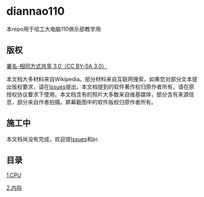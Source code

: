 # diannao110

本repo用于哈工大电脑110俱乐部教学用

## 版权

[署名-相同方式共享 3.0（CC BY-SA 3.0）](https://creativecommons.org/licenses/by-sa/3.0/cn/)

本文档大多材料来自Wikipedia。部分材料来自互联网搜索，如果您对部分文本提出版权要求，请在[Issues](https://github.com/12101111/diannao110/issues)提出。本文档提到的软件著作权归原作者所有，请在原授权协议要求下使用。本文档含有的照片大多数来自维基媒体，部分含有来源信息，部分来自作者拍摄。屏幕截图中的软件版权归原作者所有。

## 施工中

本文档尚没有完成，欢迎提[Issues](https://github.com/12101111/diannao110/issues)和pr.

## 目录

[1.CPU](CPU/CPU.md)

[2.内存](memory/内存.md)
